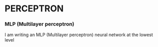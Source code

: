 # PERCEPTRON
### MLP (Multilayer perceptron)

I am writing an MLP (Multilayer perceptron) neural network at the lowest level
